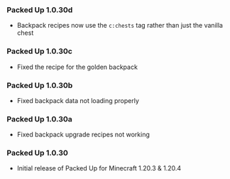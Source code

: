 ### Packed Up 1.0.30d
- Backpack recipes now use the `c:chests` tag rather than just the vanilla chest

### Packed Up 1.0.30c
- Fixed the recipe for the golden backpack

### Packed Up 1.0.30b
- Fixed backpack data not loading properly

### Packed Up 1.0.30a
- Fixed backpack upgrade recipes not working

### Packed Up 1.0.30
- Initial release of Packed Up for Minecraft 1.20.3 & 1.20.4
